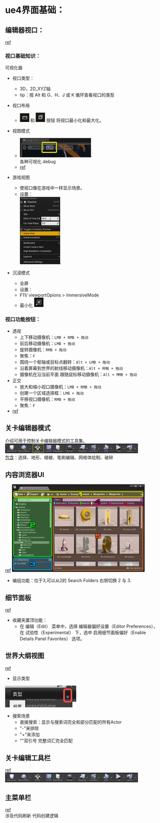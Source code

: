 [icon_size]: 30

# ue4界面基础：
## 编辑器视口：
[ref](https://docs.unrealengine.com/4.27/zh-CN/BuildingWorlds/LevelEditor/Viewports/)  
### 视口基础知识：
可视化器
- 视口类型：
  - 3D，2D_XYZ轴
  - tip：按 Alt 和 G、H、J 或 K 循环查看视口的类型
- 视口布局
  - <img src="./Img/button_maximize.jpg" width="30"/> 和 <img src="./Img/button_minimize.jpg" width="30"/> 按钮 将视口最小化和最大化。
- 视图模式
  - <img src="./Img/ViewModeMenu.jpg" width="230"/>.  
各种可视化 debug
  - [ref](https://docs.unrealengine.com/4.27/zh-CN/BuildingWorlds/LevelEditor/Viewports/ViewModes/)

- 游戏视图
  - 使视口像在游戏中一样显示场景。
  - 设置：  
<img src="./Img/GamemodeViewport.jpg" width="130"/>.
- 沉浸模式
  - 全屏
  - 设置：
  - F11/ viewportOpions > ImmersiveMode
  - 最小化 <img src="./Img/button_restore.jpg" width="30"/>

### 视口功能按钮：
- 透视
  - 上下移动摄像机：`LMB + RMB + 拖动`
  - 前后移动摄像机：`LMB + 拖动`
  - 旋转摄像机：`RMB + 拖动`
  - 聚焦：`F`
  - 围绕一个枢轴或目标点翻转：`Alt + LMB + 拖动`
  - 沿着屏幕到世界的射线移动摄像机：`Alt + RMB + 拖动`
  - 摄像机在沿当前平面 跟随鼠标移动摄像机：`Alt + MMB + 拖动`
- 正交
  - 放大和缩小视口摄像机：`LMB + RMB + 拖动`
  - 创建一个区域选择框：`LMB + 拖动`
  - 平移视口摄像机：`RMB + 拖动`
  - 聚焦：`F`
- [ref](https://docs.unrealengine.com/4.27/zh-CN/BuildingWorlds/LevelEditor/Viewports/ViewportControls/) 


## 关卡编辑器模式
介绍可用于控制关卡编辑器模式的工具集。
<img src="./Img/Modes_dropdown.jpg" width="430"/>  
[包含](https://docs.unrealengine.com/4.27/zh-CN/BuildingWorlds/LevelEditor/Modes/)：选择、地形、植被、笔刷编辑、网格体绘制、破碎

## 内容浏览器UI
[ref](https://docs.unrealengine.com/4.27/zh-CN/Basics/ContentBrowser/UI/)
<img src="./Img/ContentBrowser_12_10_2013.jpg" width="430"/> 
- 编组功能：位于3,可以从2的 Search Folders 右侧切换 2 与 3.

## 细节面板
[ref](https://docs.unrealengine.com/4.27/zh-CN/BuildingWorlds/LevelEditor/Details/)
- 收藏夹置顶功能：
  - 在 编辑（Edit） 菜单中，选择 编辑器偏好设置（Editor Preferences），在 试验性（Experimental） 下，选中 启用细节面板偏好（Enable Details Panel Favorites） 选项。
## 世界大纲视图
[ref](https://docs.unrealengine.com/4.27/zh-CN/BuildingWorlds/LevelEditor/SceneOutliner/)
- 显示类型  
<img src="./Img/button_serachType.jpg" width="230"/> 

- 搜索场景
  - 直接搜索：显示与搜索词完全和部分匹配的所有Actor
  - "-"来排除
  - "+"来添加
  - ""双引号 完整词汇完全匹配

## 关卡编辑工具栏
[ref](https://docs.unrealengine.com/4.27/zh-CN/BuildingWorlds/LevelEditor/Toolbar/)  
<img src="./Img/toolbar.jpg" width="430"/> 

## 主菜单栏
[ref](https://docs.unrealengine.com/4.27/zh-CN/BuildingWorlds/LevelEditor/MenuBar/)  
涉及代码刷新 代码创建逻辑